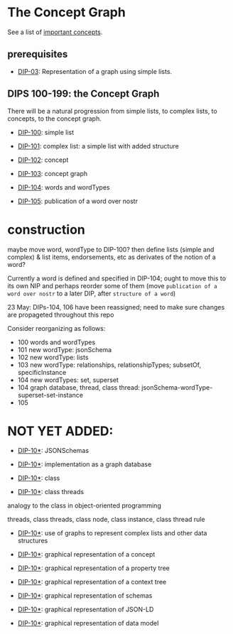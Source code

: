 # The Concept Graph

See a list of [important concepts](importantConcepts.md).

## prerequisites

- [DIP-03](../03.md): Representation of a graph using simple lists.

## DIPS 100-199: the Concept Graph

There will be a natural progression from simple lists, to complex lists, to concepts, to the concept graph.

- [DIP-100](100.md): simple list

- [DIP-101](101.md): complex list: a simple list with added structure

- [DIP-102](102.md): concept

- [DIP-103](103.md): concept graph

- [DIP-104](104.md): words and wordTypes 

- [DIP-105](105.md): publication of a word over nostr


# construction

maybe move word, wordType to DIP-100? then define lists (simple and complex) & list items, endorsements, etc as derivates of the notion of a word?

Currently a word is defined and specified in DIP-104; ought to move this to its own NIP and perhaps reorder some of them (move `publication of a word over nostr` to a later DIP, after `structure of a word`)

23 May: DIPs-104, 106 have been reassigned; need to make sure changes are propageted throughout this repo

Consider reorganizing as follows:
- 100 words and wordTypes
- 101 new wordType: jsonSchema
- 102 new wordType: lists
- 103 new wordType: relationships, relationshipTypes; subsetOf, specificInstance
- 104 new wordTypes: set, superset
- 104 graph database, thread, class thread: jsonSchema-wordType-superset-set-instance
- 105 

# NOT YET ADDED:

- [DIP-10*](10*.md): JSONSchemas

- [DIP-10*](10*.md): implementation as a graph database

- [DIP-10*](10*.md): class

- [DIP-10*](10*.md): class threads

analogy to the class in object-oriented programming

threads, class threads, class node, class instance, class thread rule

- [DIP-10*](10*.md): use of graphs to represent complex lists and other data structures

- [DIP-10*](10*.md): graphical representation of a concept

- [DIP-10*](10*.md): graphical representation of a property tree

- [DIP-10*](10*.md): graphical representation of a context tree

- [DIP-10*](10*.md): graphical representation of schemas

- [DIP-10*](10*.md): graphical representation of JSON-LD

- [DIP-10*](10*.md): graphical representation of data model



